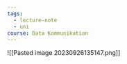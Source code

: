 ```yaml
---
tags:
  - lecture-note
  - uni
course: Data Kommunikation
---
```

![[Pasted image 20230926135147.png]]